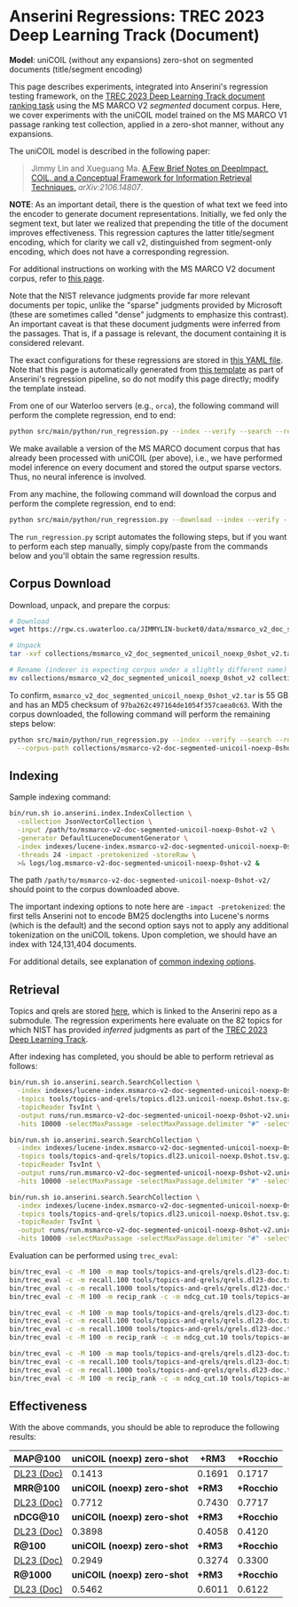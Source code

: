 # Anserini Regressions: TREC 2023 Deep Learning Track (Document)

**Model**: uniCOIL (without any expansions) zero-shot on segmented documents (title/segment encoding)

This page describes experiments, integrated into Anserini's regression testing framework, on the [TREC 2023 Deep Learning Track document ranking task](https://trec.nist.gov/data/deep2023.html) using the MS MARCO V2 _segmented_ document corpus.
Here, we cover experiments with the uniCOIL model trained on the MS MARCO V1 passage ranking test collection, applied in a zero-shot manner, without any expansions.

The uniCOIL model is described in the following paper:

> Jimmy Lin and Xueguang Ma. [A Few Brief Notes on DeepImpact, COIL, and a Conceptual Framework for Information Retrieval Techniques.](https://arxiv.org/abs/2106.14807) _arXiv:2106.14807_.

**NOTE**: As an important detail, there is the question of what text we feed into the encoder to generate document representations.
Initially, we fed only the segment text, but later we realized that prepending the title of the document improves effectiveness.
This regression captures the latter title/segment encoding, which for clarity we call v2, distinguished from segment-only encoding, which does not have a corresponding regression.

For additional instructions on working with the MS MARCO V2 document corpus, refer to [this page](../../docs/experiments-msmarco-v2.md).

Note that the NIST relevance judgments provide far more relevant documents per topic, unlike the "sparse" judgments provided by Microsoft (these are sometimes called "dense" judgments to emphasize this contrast).
An important caveat is that these document judgments were inferred from the passages.
That is, if a passage is relevant, the document containing it is considered relevant.

The exact configurations for these regressions are stored in [this YAML file](../../src/main/resources/regression/dl23-doc-segmented-unicoil-noexp-0shot-v2.yaml).
Note that this page is automatically generated from [this template](../../src/main/resources/docgen/templates/dl23-doc-segmented-unicoil-noexp-0shot-v2.template) as part of Anserini's regression pipeline, so do not modify this page directly; modify the template instead.

From one of our Waterloo servers (e.g., `orca`), the following command will perform the complete regression, end to end:

```bash
python src/main/python/run_regression.py --index --verify --search --regression dl23-doc-segmented-unicoil-noexp-0shot-v2
```

We make available a version of the MS MARCO document corpus that has already been processed with uniCOIL (per above), i.e., we have performed model inference on every document and stored the output sparse vectors.
Thus, no neural inference is involved.

From any machine, the following command will download the corpus and perform the complete regression, end to end:

```bash
python src/main/python/run_regression.py --download --index --verify --search --regression dl23-doc-segmented-unicoil-noexp-0shot-v2
```

The `run_regression.py` script automates the following steps, but if you want to perform each step manually, simply copy/paste from the commands below and you'll obtain the same regression results.

## Corpus Download

Download, unpack, and prepare the corpus:

```bash
# Download
wget https://rgw.cs.uwaterloo.ca/JIMMYLIN-bucket0/data/msmarco_v2_doc_segmented_unicoil_noexp_0shot_v2.tar -P collections/

# Unpack
tar -xvf collections/msmarco_v2_doc_segmented_unicoil_noexp_0shot_v2.tar -C collections/

# Rename (indexer is expecting corpus under a slightly different name)
mv collections/msmarco_v2_doc_segmented_unicoil_noexp_0shot_v2 collections/msmarco-v2-doc-segmented-unicoil-noexp-0shot-v2
```

To confirm, `msmarco_v2_doc_segmented_unicoil_noexp_0shot_v2.tar` is 55 GB and has an MD5 checksum of `97ba262c497164de1054f357caea0c63`.
With the corpus downloaded, the following command will perform the remaining steps below:

```bash
python src/main/python/run_regression.py --index --verify --search --regression dl23-doc-segmented-unicoil-noexp-0shot-v2 \
  --corpus-path collections/msmarco-v2-doc-segmented-unicoil-noexp-0shot-v2
```

## Indexing

Sample indexing command:

```bash
bin/run.sh io.anserini.index.IndexCollection \
  -collection JsonVectorCollection \
  -input /path/to/msmarco-v2-doc-segmented-unicoil-noexp-0shot-v2 \
  -generator DefaultLuceneDocumentGenerator \
  -index indexes/lucene-index.msmarco-v2-doc-segmented-unicoil-noexp-0shot-v2/ \
  -threads 24 -impact -pretokenized -storeRaw \
  >& logs/log.msmarco-v2-doc-segmented-unicoil-noexp-0shot-v2 &
```

The path `/path/to/msmarco-v2-doc-segmented-unicoil-noexp-0shot-v2/` should point to the corpus downloaded above.

The important indexing options to note here are `-impact -pretokenized`: the first tells Anserini not to encode BM25 doclengths into Lucene's norms (which is the default) and the second option says not to apply any additional tokenization on the uniCOIL tokens.
Upon completion, we should have an index with 124,131,404 documents.

For additional details, see explanation of [common indexing options](../../docs/common-indexing-options.md).

## Retrieval

Topics and qrels are stored [here](https://github.com/castorini/anserini-tools/tree/master/topics-and-qrels), which is linked to the Anserini repo as a submodule.
The regression experiments here evaluate on the 82 topics for which NIST has provided _inferred_ judgments as part of the [TREC 2023 Deep Learning Track](https://trec.nist.gov/data/deep2023.html).

After indexing has completed, you should be able to perform retrieval as follows:

```bash
bin/run.sh io.anserini.search.SearchCollection \
  -index indexes/lucene-index.msmarco-v2-doc-segmented-unicoil-noexp-0shot-v2/ \
  -topics tools/topics-and-qrels/topics.dl23.unicoil-noexp.0shot.tsv.gz \
  -topicReader TsvInt \
  -output runs/run.msmarco-v2-doc-segmented-unicoil-noexp-0shot-v2.unicoil-noexp-0shot-cached_q.topics.dl23.unicoil-noexp.0shot.txt \
  -hits 10000 -selectMaxPassage -selectMaxPassage.delimiter "#" -selectMaxPassage.hits 1000 -impact -pretokenized &

bin/run.sh io.anserini.search.SearchCollection \
  -index indexes/lucene-index.msmarco-v2-doc-segmented-unicoil-noexp-0shot-v2/ \
  -topics tools/topics-and-qrels/topics.dl23.unicoil-noexp.0shot.tsv.gz \
  -topicReader TsvInt \
  -output runs/run.msmarco-v2-doc-segmented-unicoil-noexp-0shot-v2.unicoil-noexp-0shot-cached_q+rm3.topics.dl23.unicoil-noexp.0shot.txt \
  -hits 10000 -selectMaxPassage -selectMaxPassage.delimiter "#" -selectMaxPassage.hits 1000 -impact -pretokenized -rm3 -collection JsonVectorCollection &

bin/run.sh io.anserini.search.SearchCollection \
  -index indexes/lucene-index.msmarco-v2-doc-segmented-unicoil-noexp-0shot-v2/ \
  -topics tools/topics-and-qrels/topics.dl23.unicoil-noexp.0shot.tsv.gz \
  -topicReader TsvInt \
  -output runs/run.msmarco-v2-doc-segmented-unicoil-noexp-0shot-v2.unicoil-noexp-0shot-cached_q+rocchio.topics.dl23.unicoil-noexp.0shot.txt \
  -hits 10000 -selectMaxPassage -selectMaxPassage.delimiter "#" -selectMaxPassage.hits 1000 -impact -pretokenized -rocchio -collection JsonVectorCollection &
```

Evaluation can be performed using `trec_eval`:

```bash
bin/trec_eval -c -M 100 -m map tools/topics-and-qrels/qrels.dl23-doc.txt runs/run.msmarco-v2-doc-segmented-unicoil-noexp-0shot-v2.unicoil-noexp-0shot-cached_q.topics.dl23.unicoil-noexp.0shot.txt
bin/trec_eval -c -m recall.100 tools/topics-and-qrels/qrels.dl23-doc.txt runs/run.msmarco-v2-doc-segmented-unicoil-noexp-0shot-v2.unicoil-noexp-0shot-cached_q.topics.dl23.unicoil-noexp.0shot.txt
bin/trec_eval -c -m recall.1000 tools/topics-and-qrels/qrels.dl23-doc.txt runs/run.msmarco-v2-doc-segmented-unicoil-noexp-0shot-v2.unicoil-noexp-0shot-cached_q.topics.dl23.unicoil-noexp.0shot.txt
bin/trec_eval -c -M 100 -m recip_rank -c -m ndcg_cut.10 tools/topics-and-qrels/qrels.dl23-doc.txt runs/run.msmarco-v2-doc-segmented-unicoil-noexp-0shot-v2.unicoil-noexp-0shot-cached_q.topics.dl23.unicoil-noexp.0shot.txt

bin/trec_eval -c -M 100 -m map tools/topics-and-qrels/qrels.dl23-doc.txt runs/run.msmarco-v2-doc-segmented-unicoil-noexp-0shot-v2.unicoil-noexp-0shot-cached_q+rm3.topics.dl23.unicoil-noexp.0shot.txt
bin/trec_eval -c -m recall.100 tools/topics-and-qrels/qrels.dl23-doc.txt runs/run.msmarco-v2-doc-segmented-unicoil-noexp-0shot-v2.unicoil-noexp-0shot-cached_q+rm3.topics.dl23.unicoil-noexp.0shot.txt
bin/trec_eval -c -m recall.1000 tools/topics-and-qrels/qrels.dl23-doc.txt runs/run.msmarco-v2-doc-segmented-unicoil-noexp-0shot-v2.unicoil-noexp-0shot-cached_q+rm3.topics.dl23.unicoil-noexp.0shot.txt
bin/trec_eval -c -M 100 -m recip_rank -c -m ndcg_cut.10 tools/topics-and-qrels/qrels.dl23-doc.txt runs/run.msmarco-v2-doc-segmented-unicoil-noexp-0shot-v2.unicoil-noexp-0shot-cached_q+rm3.topics.dl23.unicoil-noexp.0shot.txt

bin/trec_eval -c -M 100 -m map tools/topics-and-qrels/qrels.dl23-doc.txt runs/run.msmarco-v2-doc-segmented-unicoil-noexp-0shot-v2.unicoil-noexp-0shot-cached_q+rocchio.topics.dl23.unicoil-noexp.0shot.txt
bin/trec_eval -c -m recall.100 tools/topics-and-qrels/qrels.dl23-doc.txt runs/run.msmarco-v2-doc-segmented-unicoil-noexp-0shot-v2.unicoil-noexp-0shot-cached_q+rocchio.topics.dl23.unicoil-noexp.0shot.txt
bin/trec_eval -c -m recall.1000 tools/topics-and-qrels/qrels.dl23-doc.txt runs/run.msmarco-v2-doc-segmented-unicoil-noexp-0shot-v2.unicoil-noexp-0shot-cached_q+rocchio.topics.dl23.unicoil-noexp.0shot.txt
bin/trec_eval -c -M 100 -m recip_rank -c -m ndcg_cut.10 tools/topics-and-qrels/qrels.dl23-doc.txt runs/run.msmarco-v2-doc-segmented-unicoil-noexp-0shot-v2.unicoil-noexp-0shot-cached_q+rocchio.topics.dl23.unicoil-noexp.0shot.txt
```

## Effectiveness

With the above commands, you should be able to reproduce the following results:

| **MAP@100**                                                                                                  | **uniCOIL (noexp) zero-shot**| **+RM3**  | **+Rocchio**|
|:-------------------------------------------------------------------------------------------------------------|-----------|-----------|-----------|
| [DL23 (Doc)](https://microsoft.github.io/msmarco/TREC-Deep-Learning)                                         | 0.1413    | 0.1691    | 0.1717    |
| **MRR@100**                                                                                                  | **uniCOIL (noexp) zero-shot**| **+RM3**  | **+Rocchio**|
| [DL23 (Doc)](https://microsoft.github.io/msmarco/TREC-Deep-Learning)                                         | 0.7712    | 0.7430    | 0.7717    |
| **nDCG@10**                                                                                                  | **uniCOIL (noexp) zero-shot**| **+RM3**  | **+Rocchio**|
| [DL23 (Doc)](https://microsoft.github.io/msmarco/TREC-Deep-Learning)                                         | 0.3898    | 0.4058    | 0.4120    |
| **R@100**                                                                                                    | **uniCOIL (noexp) zero-shot**| **+RM3**  | **+Rocchio**|
| [DL23 (Doc)](https://microsoft.github.io/msmarco/TREC-Deep-Learning)                                         | 0.2949    | 0.3274    | 0.3300    |
| **R@1000**                                                                                                   | **uniCOIL (noexp) zero-shot**| **+RM3**  | **+Rocchio**|
| [DL23 (Doc)](https://microsoft.github.io/msmarco/TREC-Deep-Learning)                                         | 0.5462    | 0.6011    | 0.6122    |
